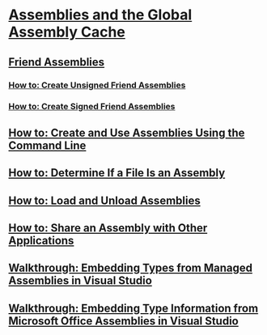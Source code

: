 # [Assemblies and the Global Assembly Cache](index.md)
## [Friend Assemblies](friend-assemblies.md)
### [How to: Create Unsigned Friend Assemblies](how-to-create-unsigned-friend-assemblies.md)
### [How to: Create Signed Friend Assemblies](how-to-create-signed-friend-assemblies.md)
## [How to: Create and Use Assemblies Using the Command Line](how-to-create-and-use-assemblies-using-the-command-line.md)
## [How to: Determine If a File Is an Assembly](how-to-determine-if-a-file-is-an-assembly.md)
## [How to: Load and Unload Assemblies](how-to-load-and-unload-assemblies.md)
## [How to: Share an Assembly with Other Applications](how-to-share-an-assembly-with-other-applications.md)
## [Walkthrough: Embedding Types from Managed Assemblies in Visual Studio](walkthrough-embedding-types-from-managed-assemblies-in-visual-studio.md)
## [Walkthrough: Embedding Type Information from Microsoft Office Assemblies in Visual Studio](walkthrough-embedding-type-information-from-microsoft-office-assemblies.md)
